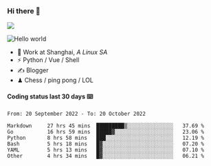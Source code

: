### Hi there 👋
![](https://komarev.com/ghpvc/?username=Xuhandsome)


<img src="https://github-readme-stats.vercel.app/api?username=XuHandsome&show_icons=true&theme=merko" alt="Hello world">

<br/>

- 🍻  Work at Shanghai, _A Linux SA_
- ⚡  Python / Vue / Shell
- ✍️  Blogger
- ♟  Chess / ping pong / LOL

#### Coding status last 30 days ⌨️

<!--START_SECTION:waka-->

```text
From: 20 September 2022 - To: 20 October 2022

Markdown     27 hrs 45 mins  █████████▒░░░░░░░░░░░░░░░   37.69 %
Go           16 hrs 59 mins  █████▓░░░░░░░░░░░░░░░░░░░   23.06 %
Python       8 hrs 58 mins   ███░░░░░░░░░░░░░░░░░░░░░░   12.19 %
Bash         5 hrs 18 mins   █▓░░░░░░░░░░░░░░░░░░░░░░░   07.20 %
YAML         5 hrs 13 mins   █▓░░░░░░░░░░░░░░░░░░░░░░░   07.10 %
Other        4 hrs 34 mins   █▓░░░░░░░░░░░░░░░░░░░░░░░   06.21 %
```

<!--END_SECTION:waka-->
